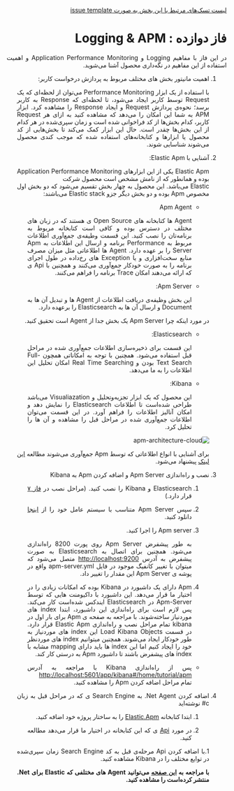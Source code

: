 <div dir="rtl" align='justify'>

[لیست تسک‌های مرتبط با این بخش به صورت issue template](./issue-template-Phase12.md)

#  فاز دوازده : Logging & APM

در این فاز با مفاهیم
Logging
و
Application Performance Monitoring
و اهمیت استفاده از این مفاهیم در نگه‌داری محصول آشنا می‌شوید.  

1. اهمیت مانیتور بخش های مختلف مربوط به پردازش درخواست کاربر:

    با استفاده از یک ابزار
    Performance Monitoring
    می‌توان از لحظه‌ای که یک 
    Request
    توسط کاربر ایجاد می‌شود، تا لحظه‌ای که 
    Response
    به کاربر برسد؛ نحوه‌ی پردازش 
    Request
    و ایجاد
    Response
    را مشاهده کرد. ابزار
    APM
    به شما این امکان را می‌دهد که مشاهده کنید به ازای هر
    Request
    کاربر، کدام بخش‌ها از کد فراخوانی شده است و زمان سپری‌شده در هر کدام از این بخش‌ها چقدر است. حال این ابزار کمک می‌کند تا بخش‌هایی از کد محصول یا ابزار‌ها و کتابخانه‌های استفاده شده که موجب کندی محصول می‌شوند شناسایی شوند.

1.  آشنایی با 
    Elastic Apm:
  
    Elastic Apm
    یکی از این ابزارهای
    Application Performance Monitoring
    بوده و همانطور که از نامش مشخص است محصول شرکت  
    Elastic 
    می‌باشد.
    این محصول به چهار بخش تقسیم می‌شود که دو بخش اول مخصوص
    Apm
    بوده و دو بخش دیگر جزو 
    Elastic stack
    می‌باشند:
    
    
    * Apm Agent
    
        Agent 
        ها کتابخانه های
        Open Source
        ی هستند که در زبان های مختلف در دسترس بوده و کافی است کتابخانه مربوط به برنامه‌تان را نصب کنید.
        این قسمت وطیفه‌ی جمع‌آوری اطلاعات مربوط به
        Performance
        برنامه و ارسال این اطلاعات به 
        Apm Server
        را بر عهده دارد. 
        Agent
        ها اطلاعاتی مثل میزان مصرف منابع سخت‌افزاری و یا 
        Exception 
        های رخ‌داده در طول اجرای برنامه را به صورت خودکار جمع‌آوری می‌کنند و همچنین با 
        Api
        ی که ارائه می‌دهند امکان 
        Trace
        برنامه را فراهم می‌کنند.
    
    
    * Apm Server:
    
        این بخش وظیفه‌ی دریافت اطلاعات از 
        Agent
        ها و تبدیل آن ها به
        Document
        و ارسال آن ها به 
        Elasticsearch
        را بر‌عهده دارد.
    
    در مورد اینکه چرا 
    Apm Server
    یک بخش جدا از
    Agent
    است تحقیق کنید.
    
    * Elasticsearch:
    
        این قسمت برای ذخیره‌سازی اطلاعات جمع‌آوری شده در مراحل قبل استفاده می‌شود. همچنین با توجه به امکاناتی همچون
        Full-Text Search
        بودن و
        Real Time Searching
        امکان تحلیل این اطلاعات را به ما می‌دهد.
        
    * Kibana:
    
        این محصول که یک ابزار تجزیه‌و‌تحلیل و 
        Visualiazation
        می‌باشد طراحی شده‌است تا اطلاعات
        Elasticsearch
        را نمایش دهد و امکان آنالیز اطلاعات را فراهم آورد.
        در این قسمت می‌توان اطلاعات جمع‌آوری شده در مراحل قبل را مشاهده و آن ها را تحلیل کرد.
       
       
    ![apm-architecture-cloud](https://www.elastic.co/guide/en/apm/get-started/current/images/apm-architecture-cloud.png) 
    
    برای آشنایی با انواع اطلاعاتی که توسط
    Apm
    جمع‌آوری می‌شوند مطالعه
    [این لینک](https://www.elastic.co/guide/en/apm/get-started/current/apm-data-model.html)
    پیشنهاد می‌شود. 

1. نصب و راه‌اندازی 
Apm Server
و اضافه کردن 
Apm
به
Kibana

    1. Elasticsearch 
    و 
    Kibana
    را نصب کنید.
    (مراحل نصب در 
    [فاز ۷](../Phase07-Elasticsearch/Phase07-Elasticsearch.md)
    قرار دارد.)
    
    1. سپس 
    Apm Server
    متناسب با سیستم عامل خود را از
    [اینجا](https://www.elastic.co/downloads/apm)
    دانلود کنید.
    
    1. Apm server
    را اجرا کنید.
    
        به طور پیشفرض
        Apm Server
        روی پورت 8200 راه‌اندازی می‌شود.
        همچنین برای اتصال به 
        Elasticsearch
         به صورت پیشفرض به آدرس
        [http://localhost:9200](http://localhost:9200/) 
        متصل می‌شود که میتوان با تغییر کانفیگ موجود در فایل
        apm-server.yml
        واقع در پوشه ی
        Apm Server
        این مقدار را تغییر داد.
        
    1. Apm
    دارای یک داشبورد در 
    Kibana
    بوده که امکانات زیادی را در اختیار ما قرار می‌دهد. این داشبورد با داکیومنت هایی که توسط
    Apm-Server
    در 
    Elasticsearch
    ایندکس شده‌است کار می‌کند. پس لازم است برای راه‌اندازی این داشبورد، ابتدا 
    index
    های موردنیاز ساخته‌شوند.
    با مراجعه به صفحه‌ ی 
    Apm 
    برای بار اول در
    kibana
    تمام مراحل نصب و راه‌اندازی 
    Elastic Apm
    قرار دارد. در قسمت 
    Load Kibana Objects
    این 
    index
    های موردنیاز به طور خودکار ایجاد می‌شوند.
    همچنین میتوانیم 
    index 
    های موردنظر خود را ایجاد کنیم اما این 
    index 
    ها باید دارای
    mapping
    مشابه با 
    index
    های پیشفرض باشند تا داشبورد 
    Apm 
    به درستی کار کند.
    
    * پس از راه‌اندازی 
    Kibana
    با مراجعه به آدرس
    [http://localhost:5601/app/kibana#/home/tutorial/apm](http://localhost:5601/app/kibana#/home/tutorial/apm)
    تمام مراحل اضافه کردن 
    Apm
    را مشاهده کنید.
    
1. اضافه کردن 
Net Agent.
به
Search Engine
ی که در مراحل قبل به زبان 
c#
نوشته‌اید
    
    1. ابتدا کتابخانه 
    [Elastic.Apm](https://www.nuget.org/packages/Elastic.Apm)
    را به ساختار پروژه خود اضافه کنید.
    
    1. در مورد 
    [Api](https://www.elastic.co/guide/en/apm/agent/dotnet/current/public-api.html)
    ی که این کتابخانه در اختیار ما قرار می‌دهد مطالعه کنید.
    
    1.با اضافه کردن
    Api
    مرحله‌ی قبل به کد 
    Search Engine
    زمان سپری‌شده در توایع مختلف را در 
    Kibana
    مشاهده کنید.
    
    __با مراجعه به
    [این صفحه](https://www.elastic.co/guide/en/apm/agent/dotnet/current/setup.html)
    می‌توانید 
    Agent
    های مختلفی که 
    Elastic
    برای
    Net.
    منتشر کرده‌است را مشاهده کنید.__
    
    
</div>
